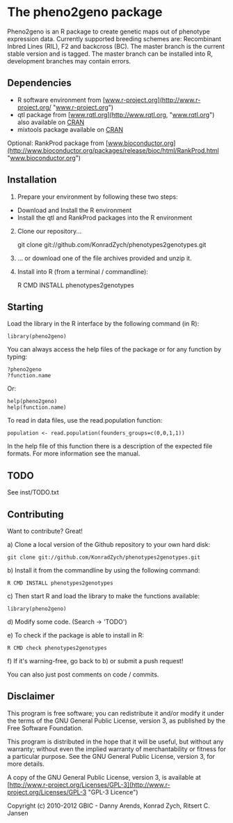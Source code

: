 The pheno2geno package
======================
Pheno2geno is an R package to create genetic maps out of phenotype expression data. 
Currently supported breeding schemes are: Recombinant Inbred Lines (RIL), F2 and 
backcross (BC). The master branch is the current stable version and is tagged. The 
master branch can be installed into R, development branches may contain errors.

Dependencies
------------
+ R software environment from [www.r-project.org](http://www.r-project.org/ "www.r-project.org")
+ qtl package from [www.rqtl.org](http://www.rqtl.org, "www.rqtl.org") also available on [CRAN](http://cran.r-project.org/web/packages/qtl/index.html "http://cran.r-project.org/web/packages/qtl/index.html")
+ mixtools package available on [CRAN](http://cran.r-project.org/web/packages/mixtools/index.html "http://cran.r-project.org/web/packages/mixtools/index.html")

Optional:
RankProd package from [www.bioconductor.org](http://www.bioconductor.org/packages/release/bioc/html/RankProd.html "www.bioconductor.org")

Installation
------------
1. Prepare your environment by following these two steps:
  - Download and Install the R environment
  - Install the qtl and RankProd packages into the R environment

2. Clone our repository...

    git clone git://github.com/KonradZych/phenotypes2genotypes.git  

3. ... or download one of the file archives provided and unzip it.

4. Install into R (from a terminal / commandline):

    R CMD INSTALL phenotypes2genotypes                            

Starting
--------
Load the library in the R interface by the following command (in R):

    library(pheno2geno)

You can always access the help files of the package or for any function by typing:

    ?pheno2geno
    ?function.name

Or:

    help(pheno2geno)
    help(function.name)

To read in data files, use the read.population function:

    population <- read.population(founders_groups=c(0,0,1,1))

In the help file of this function there is a description of the expected file formats. For more information see the manual.

TODO
----

See inst/TODO.txt

Contributing
------------

Want to contribute? Great!

a) Clone a local version of the Github repository to your own hard disk:

    git clone git://github.com/KonradZych/phenotypes2genotypes.git

b) Install it from the commandline by using the following command:

    R CMD INSTALL phenotypes2genotypes

c) Then start R and load the library to make the functions available:

    library(pheno2geno)

d) Modify some code. (Search -> 'TODO')

e) To check if the package is able to install in R:

    R CMD check phenotypes2genotypes

f) If it's warning-free, go back to b) or submit a push request!

You can also just post comments on code / commits.

Disclaimer
----------
This program is free software; you can redistribute it and/or
modify it under the terms of the GNU General Public License,
version 3, as published by the Free Software Foundation.

This program is distributed in the hope that it will be useful,
but without any warranty; without even the implied warranty of
merchantability or fitness for a particular purpose.  See the GNU
General Public License, version 3, for more details.

A copy of the GNU General Public License, version 3, is available
at [http://www.r-project.org/Licenses/GPL-3](http://www.r-project.org/Licenses/GPL-3 "GPL-3 Licence")

Copyright (c) 2010-2012 GBIC - Danny Arends, Konrad Zych, Ritsert C. Jansen
